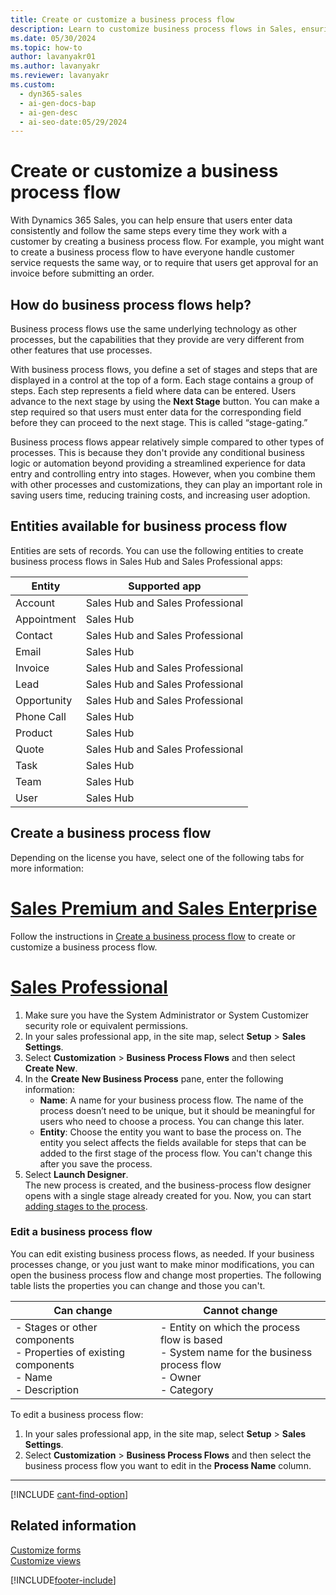 ```yaml
---
title: Create or customize a business process flow
description: Learn to customize business process flows in Sales, ensuring consistent data entry and customer interaction while reducing training costs.
ms.date: 05/30/2024
ms.topic: how-to
author: lavanyakr01
ms.author: lavanyakr
ms.reviewer: lavanyakr
ms.custom:
  - dyn365-sales
  - ai-gen-docs-bap
  - ai-gen-desc
  - ai-seo-date:05/29/2024
---
```


# Create or customize a business process flow

With Dynamics 365 Sales, you can help ensure that users enter data consistently and follow the same steps every time they work with a customer by creating a business process flow. For example, you might want to create a business process flow to have everyone handle customer service requests the same way, or to require that users get approval for an invoice before submitting an order.  

## How do business process flows help?

Business process flows use the same underlying technology as other processes, but the capabilities that they provide are very different from other features that use processes.

With business process flows, you define a set of stages and steps that are displayed in a control at the top of a form. Each stage contains a group of steps. Each step represents a field where data can be entered. Users advance to the next stage by using the **Next Stage** button. You can make a step required so that users must enter data for the corresponding field before they can proceed to the next stage. This is called “stage-gating.”

Business process flows appear relatively simple compared to other types of processes. This is because they don't provide any conditional business logic or automation beyond providing a streamlined experience for data entry and controlling entry into stages. However, when you combine them with other processes and customizations, they can play an important role in saving users time, reducing training costs, and increasing user adoption.

## Entities available for business process flow

Entities are sets of records. You can use the following entities to create business process flows in Sales Hub and Sales Professional apps:

| Entity | Supported app |
|--------|---------------|
| Account | Sales Hub and Sales Professional |
| Appointment | Sales Hub |
| Contact | Sales Hub and Sales Professional |
| Email | Sales Hub |
| Invoice | Sales Hub and Sales Professional |
| Lead | Sales Hub and Sales Professional |
| Opportunity | Sales Hub and Sales Professional |
| Phone Call | Sales Hub |
| Product | Sales Hub |
| Quote | Sales Hub and Sales Professional |
| Task | Sales Hub |
| Team | Sales Hub |
| User | Sales Hub |

## Create a business process flow

Depending on the license you have, select one of the following tabs for more information:

# [Sales Premium and Sales Enterprise](#tab/SE)

Follow the instructions in [Create a business process flow](/power-automate/create-business-process-flow?context=/dynamics365/context/sales-context) to create or customize a business process flow.  

# [Sales Professional](#tab/SP)

1. Make sure you have the System Administrator or System Customizer security role or equivalent permissions.  
1. In your sales professional app, in the site map, select **Setup** &gt; **Sales Settings**.  
1. Select **Customization** &gt; **Business Process Flows** and then select **Create New**.  
1. In the **Create New Business Process** pane, enter the following information:  
    - **Name**: A name for your business process flow. The name of the process doesn’t need to be unique, but it should be meaningful for users who need to choose a process. You can change this later.  
    - **Entity**: Choose the entity you want to base the process on. The entity you select affects the fields available for steps that can be added to the first stage of the process flow. You can't change this after you save the process.
1. Select **Launch Designer**.  
    The new process is created, and the business-process flow designer opens with a single stage already created for you. Now, you can start [adding stages to the process](/power-automate/create-business-process-flow#create-a-business-process-flow?context=/dynamics365/context/sales-context).
  
### Edit a business process flow

You can edit existing business process flows, as needed. If your business processes change, or you just want to make minor modifications, you can open the business process flow and change most properties. The following table lists the properties you can change and those you can't.

| Can change | Cannot change |
|------------|---------------|
|- Stages or other components<br>- Properties of existing components<br>- Name<br>- Description|- Entity on which the process flow is based<br>- System name for the business process flow<br>- Owner<br>- Category|

To edit a business process flow:  
1. In your sales professional app, in the site map, select **Setup** &gt; **Sales Settings**.  
1. Select **Customization** &gt; **Business Process Flows** and then select the business process flow you want to edit in the **Process Name** column.

---

[!INCLUDE [cant-find-option](../includes/cant-find-option.md)]

## Related information

[Customize forms](customize-forms.md)  
[Customize views](customize-views.md)


[!INCLUDE[footer-include](../includes/footer-banner.md)]

